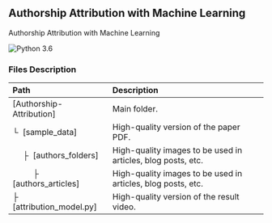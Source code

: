 ## Authorship Attribution with Machine Learning
Authorship Attribution with Machine Learning

![Python 3.6](https://img.shields.io/badge/python-3.6-green.svg?style=plastic)


### Files Description
| Path | Description
| :--- | :----------
| [Authorship-Attribution] | Main folder.
| &boxur;&nbsp; [sample_data] | High-quality version of the paper PDF.
| &ensp;&ensp; &boxvr;&nbsp; [authors_folders]| High-quality images to be used in articles, blog posts, etc.
| &ensp;&ensp; &ensp;&ensp; &boxvr;&nbsp; [authors_articles]| High-quality images to be used in articles, blog posts, etc.
| &boxvr;&nbsp; [attribution_model.py] | High-quality version of the result video.
